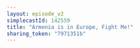 ```yaml
---
layout: episode_v2
simplecastId: 142559
title: "Armenia is in Europe, Fight Me!"
sharing_token: "7971351b"
---
```



